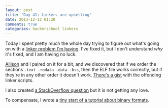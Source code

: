 ```yaml
---
layout: post
title: "Day 41: Linkers are upsetting"
date: 2013-12-12 01:20
comments: true
categories: hackerschool linkers
---
```


Today I spent pretty much the whole day trying to figure out what's
going on with a
[linker problem I'm having](http://jvns.ca/blog/2013/12/06/day-38-after-7-days/).
I've fixed it, but I don't understand *why* it's fixed, and I am
having no luck.

[Allison](http://akaptur.github.io/) and I paired on it for a bit, and
we discovered that if we order the sections `.text .rodata .data
.bss`, then the ELF file works correctly, but if they're in any other
order it doesn't work.
[There's a gist](https://gist.github.com/jvns/ec07560a4484edd30d70)
with the offending linker scripts.

I also created
[a StackOverflow question](http://stackoverflow.com/questions/20526765/linker-scripts-strategies-for-debugging)
but it is not getting any love. 

To compensate, I wrote a
[tiny start of a tutorial about binary formats](http://gist.io/7923908).
